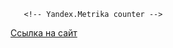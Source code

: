 <html>
    <head>
        <link rel="icon" href="https://github.com/UralFabr/UralFabr.github.io/blob/main/favicon-32x32.png?raw=true" type="image/png">
        <title>Ural | Fabr – Заброшки Урала </title>
        <meta name="yandex-verification" content="725abbc67eea528f" />
        <meta name="google-site-verification" content="YGc2QwAuRkg0vBRF3TnVL3aPfsW6nTffqLocJYYByWQ" />
        <script data-ad-client="ca-pub-2658303976978345" async src="https://pagead2.googlesyndication.com/pagead/js/adsbygoogle.js"></script>
        <meta name="google-site-verification" content="YGc2QwAuRkg0vBRF3TnVL3aPfsW6nTffqLocJYYByWQ" />
 <script data-ad-client="ca-pub-2658303976978345" async src="https://pagead2.googlesyndication.com/pagead/js/adsbygoogle.js"></script>
 <meta name="description" content="UralFabr - Это Прекрасные и одновременно ужасающие мёртвые деревни, на вечно забытые улицы и опустевшие построения Урала. 
                                   Это малоизвестные большому кругу места, пейзажные поля и коричневатые словно ржавчина берега."> 
 <meta name="Keywords" content="goose,fabr,фабр,гусь,фабричное, посёлок фабричное, фабрика, добанчино, антоновка, 
                                тура, Досуговый центр посёлок Фабричное,туринск, Туринский район,смычка ,Досуговый центр,
                                таборы,мост, ЦБЗ, Туринский техникум, фазана, Фабричное СОШ, МАОУ Фабричное СОШ,Водоисточник,Акварель, 
                                Таборинка, Жилина, Клещево, кляче, Чекуново, Школьная,Больничная, Табочинская, Победы, Сельсовет, Революции, 
                                Таборинская, рабочая, культурная , малково, болото малково, UralFabr , Монастырское,Свердловская, Свердловская область  "> 
       
       <!-- Yandex.Metrika counter -->
<script type="text/javascript" >
   (function(m,e,t,r,i,k,a){m[i]=m[i]||function(){(m[i].a=m[i].a||[]).push(arguments)};
   m[i].l=1*new Date();k=e.createElement(t),a=e.getElementsByTagName(t)[0],k.async=1,k.src=r,a.parentNode.insertBefore(k,a)})
   (window, document, "script", "https://mc.yandex.ru/metrika/tag.js", "ym");

   ym(71357578, "init", {
        clickmap:true,
        trackLinks:true,
        accurateTrackBounce:true,
        webvisor:true
   });
</script>
<noscript><div><img src="https://mc.yandex.ru/watch/71357578" style="position:absolute; left:-9999px;" alt="" /></div></noscript>
<!-- /Yandex.Metrika counter -->

<link rel="icon" href="https://github.com/UralFabr/UralFabr.github.io/blob/main/favicon-32x32.png?raw=true" type="image/png">
       </head>
       <body>
    <div><a href="https://uralfabr.github.io/home.html">Ссылка на сайт</a></div>
    <body>
</html>
